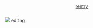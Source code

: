 # 

<p align="center">
<a href="https://rentry.co/worrn">rentry</a>
</p>


<p align="center">
  <img  src="">
</p> 

  <img src="https://komarev.com/ghpvc/?username=your-github-w-rn&color=deb787&abbreviated=true&label=my_lovelies ">
editing
